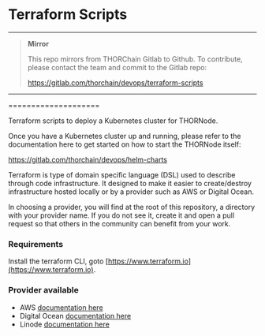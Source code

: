 # Terraform Scripts


****

> **Mirror**
>
> This repo mirrors from THORChain Gitlab to Github.
> To contribute, please contact the team and commit to the Gitlab repo:
>
> https://gitlab.com/thorchain/devops/terraform-scripts


****

====================

Terraform scripts to deploy a Kubernetes cluster for THORNode.

Once you have a Kubernetes cluster up and running, please refer to the
documentation here to get started on how to start the THORNode itself:

https://gitlab.com/thorchain/devops/helm-charts

Terraform is type of domain specific language (DSL) used to describe through
code infrastructure. It designed to make it easier to create/destroy
infrastructure hosted locally or by a provider such as AWS or Digital Ocean.

In choosing a provider, you will find at the root of this repository, a
directory with your provider name. If you do not see it, create it and open a
pull request so that others in the community can benefit from your work.


### Requirements

Install the terraform CLI, goto [https://www.terraform.io](https://www.terraform.io).

### Provider available

  * AWS [documentation here](docs/aws.md)
  * Digital Ocean [documentation here](docs/do.md)
  * Linode [documentation here](docs/linode.md)
